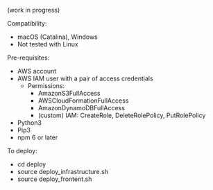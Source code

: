 (work in progress)

Compatibility:

- macOS (Catalina), Windows
- Not tested with Linux

Pre-requisites:

- AWS account
- AWS IAM user with a pair of access credentials
	- Permissions: 
		- AmazonS3FullAccess
		- AWSCloudFormationFullAccess
		- AmazonDynamoDBFullAccess
		- (custom) IAM: CreateRole, DeleteRolePolicy, PutRolePolicy
- Python3
- Pip3
- npm 6 or later

To deploy: 

- cd deploy
- source deploy_infrastructure.sh
- source deploy_frontent.sh
